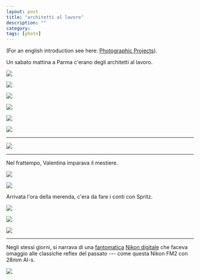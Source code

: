 ```yaml
---
layout: post
title: "architetti al lavoro"
description: ""
category: 
tags: [photo]
---
```


(For an english introduction see here: [Photographic Projects]({{site.url}}/2013-11-11-photographic-projects.html)).

Un sabato mattina a Parma c'erano degli architetti al lavoro. 

![](/images/D6F0402.jpg)

![](/images/D6F0467.jpg)  

![](/images/D6F0454.jpg)  

![](/images/D6F0405.jpg)

![](/images/D6F0444.jpg)

![](/images/D6F0424.jpg)

- - -

![](/images/D6F0419.jpg)

- - -

Nel frattempo, Valentina imparava il mestiere.

![](/images/D6F0432.jpg)

![](/images/D6F0386.jpg)

Arrivata l'ora della merenda, c'era da fare i conti con Spritz.

![](/images/D6F0413.jpg)

![](/images/D6F0410.jpg)

![](/images/D6F0396.jpg)

- - -

Negli stessi giorni, si narrava di una [fantomatica](http://nikonrumors.com/2013/11/02/nikons-pure-photography-6-video-leaked.aspx/) [Nikon digitale](http://www.nikon.com/news/2013/1105_dslr_01.htm) che faceva omaggio alle classiche reflex del passato --- come questa Nikon FM2 con 28mm AI-s.

![](/images/D6F0473.jpg)

<!-- _Tutte le foto in alta risoluzione sono anche su flickr._ -->

